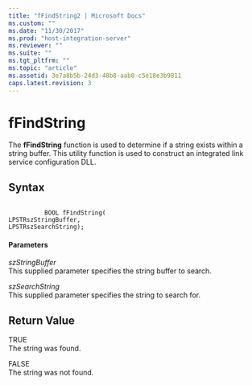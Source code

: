 ```yaml
---
title: "fFindString2 | Microsoft Docs"
ms.custom: ""
ms.date: "11/30/2017"
ms.prod: "host-integration-server"
ms.reviewer: ""
ms.suite: ""
ms.tgt_pltfrm: ""
ms.topic: "article"
ms.assetid: 3e7a8b5b-24d3-48b8-aab0-c5e18e3b9811
caps.latest.revision: 3
---
```

# fFindString
The **fFindString** function is used to determine if a string exists within a string buffer. This utility function is used to construct an integrated link service configuration DLL.  
  
## Syntax  
  
```  
  
          BOOL fFindString(   
LPSTRszStringBuffer,  
LPSTRszSearchString);  
```  
  
#### Parameters  
 *szStringBuffer*  
 This supplied parameter specifies the string buffer to search.  
  
 *szSearchString*  
 This supplied parameter specifies the string to search for.  
  
## Return Value  
 TRUE  
 The string was found.  
  
 FALSE  
 The string was not found.